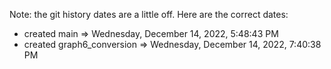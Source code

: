 Note: the git history dates are a little off. Here are the correct dates:

* created main => Wednesday, December 14, 2022, 5:48:43 PM
* created graph6_conversion => Wednesday, December 14, 2022, 7:40:38 PM